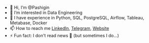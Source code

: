 - 👋 Hi, I’m @Pashigin
- 👀 I’m interested in Data Engineering
- 🌱 I have experience in Python, SQL, PostgreSQL, Airflow, Tableau, Metabase, Docker
- 📫 How to reach me [LinkedIn](https://www.linkedin.com/in/ivan-pashigin), [Telegram](https://t.me/pashigin), [Website](https://pashigin.is-a.dev)
- ⚡ Fun fact: I don't read news 👀 (but sometimes I do...)

<!---
Pashigin/Pashigin is a ✨ special ✨ repository because its `README.md` (this file) appears on your GitHub profile.
You can click the Preview link to take a look at your changes.
--->
